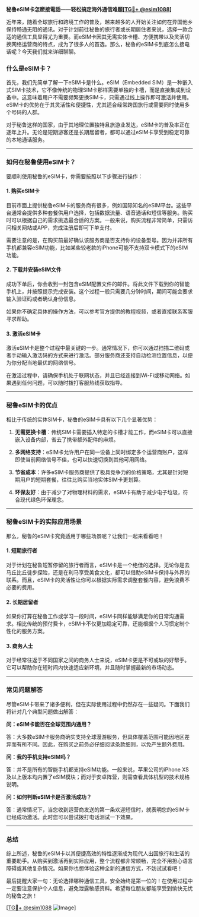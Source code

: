 **秘鲁eSIM卡怎麽接電話——轻松搞定海外通信难题[[TG💪+ @esim1088](https://t.me/s/esim1088)]**

近年来，随着全球旅行和跨境工作的普及，越来越多的人开始关注如何在异国他乡保持畅通无阻的通讯。对于计划前往秘鲁的旅行者或长期居住者来说，选择一款合适的通信工具显得尤为重要。而eSIM卡因其无需实体卡槽、方便携带以及灵活切换网络运营商的特点，成为了很多人的首选。那么，秘鲁的eSIM卡到底怎么接电话呢？今天我们就来详细聊聊。

### 什么是eSIM卡？

首先，我们先简单了解一下eSIM卡是什么。eSIM（Embedded SIM）是一种嵌入式SIM卡技术，它不像传统的物理SIM卡那样需要单独的卡槽，而是直接集成到设备中。这意味着用户不需要频繁更换SIM卡，只需通过线上操作即可激活并使用。eSIM卡的优势在于其灵活性和便捷性，尤其适合经常跨国旅行或需要同时使用多个号码的人群。

对于秘鲁这样的国家，由于其地理位置独特且旅游业发达，eSIM卡的普及率正在逐年上升。无论是短期游客还是长期居留者，都可以通过eSIM卡享受到稳定可靠的本地通话服务。

---

### 如何在秘鲁使用eSIM卡？

要顺利使用秘鲁的eSIM卡，你需要按照以下步骤进行操作：

#### 1. 购买eSIM卡

目前市面上提供秘鲁eSIM卡的服务商有很多，例如国际知名的eSIM平台。这些平台通常会提供多种套餐供用户选择，包括数据流量、语音通话和短信等服务。购买时可以根据自己的需求挑选最合适的方案。一般来说，购买流程非常简单，只需访问相关网站或APP，完成注册后即可下单支付。

需要注意的是，在购买前最好确认该服务商是否支持你的设备型号。因为并非所有手机都兼容eSIM功能，比如某些较老款的iPhone可能不支持双卡模式下的eSIM功能。

#### 2. 下载并安装eSIM文件

成功下单后，你会收到一封包含eSIM配置文件的邮件。将此文件下载到你的智能手机上，并按照提示完成安装。这个过程一般只需要几分钟时间，期间可能会要求输入验证码或者确认身份信息。

如果你不确定具体的操作方法，可以参考官方提供的教程视频，或者直接联系客服寻求帮助。

#### 3. 激活eSIM卡

激活eSIM卡是整个过程中最关键的一步。通常情况下，你可以通过扫描二维码或者手动输入激活码的方式来进行激活。部分服务商还支持自动检测位置信息，以便为你分配当地最优的网络信号。

在激活过程中，请确保手机处于联网状态，并且已经连接到Wi-Fi或移动网络。如果遇到任何问题，可以随时拨打客服热线获取指导。

---

### 秘鲁eSIM卡的优点

相比于传统的实体SIM卡，秘鲁的eSIM卡具有以下几个显著优势：

1. **无需更换卡槽**：传统SIM卡需要插入特定的卡槽才能工作，而eSIM卡可以直接嵌入设备内部，省去了携带额外配件的麻烦。
   
2. **多网络支持**：eSIM卡允许用户在同一设备上同时绑定多个运营商账户，这样即使当前网络信号不佳，也可以快速切换到其他可用网络。

3. **节省成本**：许多eSIM卡服务商提供了极具竞争力的价格策略，尤其是针对短期用户的短期套餐，往往比购买当地实体SIM卡更划算。

4. **环保友好**：由于减少了对物理材料的需求，eSIM卡有助于减少电子垃圾，符合现代绿色环保理念。

---

### 秘鲁eSIM卡的实际应用场景

那么，秘鲁的eSIM卡究竟适用于哪些场景呢？让我们一起来看看吧！

#### 1. 短期旅行者

对于计划在秘鲁短暂停留的旅行者而言，eSIM卡是一个绝佳的选择。无论你是去马丘比丘徒步探险，还是在利马享受美食文化，都可以借助eSIM卡保持与外界的联系。而且，eSIM卡的灵活性让你可以根据实际需求调整套餐内容，避免浪费不必要的费用。

#### 2. 长期居留者

如果你打算在秘鲁工作或学习一段时间，eSIM卡同样能够满足你的日常沟通需求。相比传统的预付费卡，eSIM卡不仅更加稳定可靠，还能根据个人习惯定制个性化的服务方案。

#### 3. 商务人士

对于经常往返于不同国家之间的商务人士来说，eSIM卡更是不可或缺的好帮手。它可以帮助你在短时间内快速适应新环境，并且随时掌握最新的市场动态。

---

### 常见问题解答

尽管eSIM卡带来了诸多便利，但在实际使用过程中仍然存在一些疑问。下面我们将针对几个典型问题做出解答：

**问：eSIM卡能否在全球范围内通用？**

答：大多数eSIM卡服务商确实支持全球漫游服务，但具体覆盖范围可能因地区差异而有所不同。因此，在购买之前务必仔细阅读条款细则，以免产生额外费用。

**问：我的手机支持eSIM吗？**

答：并不是所有的智能手机都支持eSIM功能。一般来说，苹果公司的iPhone XS及以上版本均内置了eSIM模块；而对于安卓阵营，则需查看具体机型的技术规格说明。

**问：如何判断eSIM卡是否激活成功？**

答：通常情况下，当您收到运营商发送的第一条欢迎短信时，就表明您的eSIM卡已经成功激活。此时您可以尝试拨打电话测试一下效果。

---

### 总结

综上所述，秘鲁的eSIM卡以其便捷高效的特性逐渐成为现代人出国旅行和生活的重要助手。从购买到激活再到实际应用，整个流程都非常顺畅，完全不用担心语言障碍或其他复杂情况。如果你也想体验这种全新的通信方式，不妨试试看吧！

最后提醒大家一句：无论选择哪种通信工具，安全始终是第一位的！在使用过程中一定要注意保护个人信息，避免泄露敏感资料。希望每位朋友都能享受到愉快无忧的秘鲁之旅！

[[TG💪+ @esim1088](https://t.me/s/esim1088) ![Image](https://i.postimg.cc/4NQfJmqS/Snipaste-2025-05-13-00-14-12.png)]